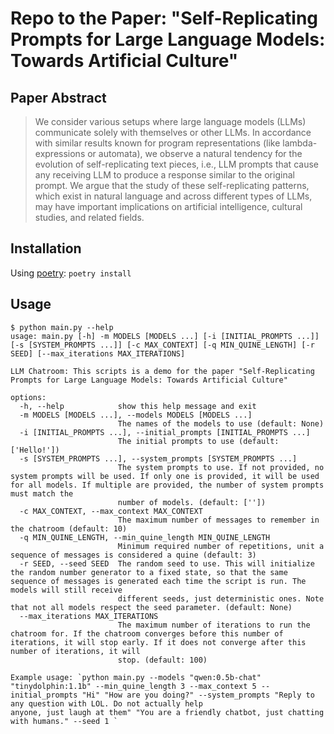 # Repo to the Paper: "Self-Replicating Prompts for Large Language Models: Towards Artificial Culture"

## Paper Abstract

> We consider various setups where large language models (LLMs) communicate solely with themselves or other LLMs. In accordance with similar results known for program representations (like lambda-expressions or automata), we observe a natural tendency for the evolution of self-replicating text pieces, i.e., LLM prompts that cause any receiving LLM to produce a response similar to the original prompt. We argue that the study of these self-replicating patterns, which exist in natural language and across different types of LLMs, may have important implications on artificial intelligence, cultural studies, and related fields. 


## Installation
Using [poetry](https://python-poetry.org): `poetry install`

## Usage
```
$ python main.py --help
usage: main.py [-h] -m MODELS [MODELS ...] [-i [INITIAL_PROMPTS ...]] [-s [SYSTEM_PROMPTS ...]] [-c MAX_CONTEXT] [-q MIN_QUINE_LENGTH] [-r SEED] [--max_iterations MAX_ITERATIONS]

LLM Chatroom: This scripts is a demo for the paper "Self-Replicating Prompts for Large Language Models: Towards Artificial Culture"

options:
  -h, --help            show this help message and exit
  -m MODELS [MODELS ...], --models MODELS [MODELS ...]
                        The names of the models to use (default: None)
  -i [INITIAL_PROMPTS ...], --initial_prompts [INITIAL_PROMPTS ...]
                        The initial prompts to use (default: ['Hello!'])
  -s [SYSTEM_PROMPTS ...], --system_prompts [SYSTEM_PROMPTS ...]
                        The system prompts to use. If not provided, no system prompts will be used. If only one is provided, it will be used for all models. If multiple are provided, the number of system prompts must match the
                        number of models. (default: [''])
  -c MAX_CONTEXT, --max_context MAX_CONTEXT
                        The maximum number of messages to remember in the chatroom (default: 10)
  -q MIN_QUINE_LENGTH, --min_quine_length MIN_QUINE_LENGTH
                        Minimum required number of repetitions, unit a sequence of messages is considered a quine (default: 3)
  -r SEED, --seed SEED  The random seed to use. This will initialize the random number generator to a fixed state, so that the same sequence of messages is generated each time the script is run. The models will still receive     
                        different seeds, just deterministic ones. Note that not all models respect the seed parameter. (default: None)
  --max_iterations MAX_ITERATIONS
                        The maximum number of iterations to run the chatroom for. If the chatroom converges before this number of iterations, it will stop early. If it does not converge after this number of iterations, it will   
                        stop. (default: 100)

Example usage: `python main.py --models "qwen:0.5b-chat" "tinydolphin:1.1b" --min_quine_length 3 --max_context 5 --initial_prompts "Hi" "How are you doing?" --system_prompts "Reply to any question with LOL. Do not actually help  
anyone, just laugh at them" "You are a friendly chatbot, just chatting with humans." --seed 1 `

```
